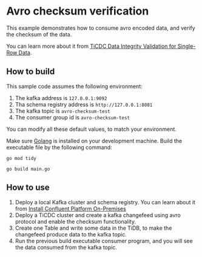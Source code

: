 # Avro checksum verification

This example demonstrates how to consume avro encoded data, and verify the checksum of the data.

You can learn more about it from [TiCDC Data Integrity Validation for Single-Row Data](https://docs.pingcap.com/tidb/dev/ticdc-integrity-check).

## How to build

This sample code assumes the following environment:

1. The kafka address is `127.0.0.1:9092`
2. Tha schema registry address is `http://127.0.0.1:8081`
3. The kafka topic is `avro-checksum-test`
4. The consumer group id is `avro-checksum-test`

You can modify all these default values, to match your environment. 

Make sure [Golang](https://go.dev/) is installed on your development machine. Build the executable file by the following command:

```shell
go mod tidy

go build main.go
```

## How to use

1. Deploy a local Kafka cluster and schema registry. You can learn about it from [Install Confluent Platform On-Premises](https://docs.confluent.io/platform/current/installation/overview.html#installation)
2. Deploy a TiCDC cluster and create a kafka changefeed using avro protocol and enable the checksum functionality. 
3. Create one Table and write some data in the TiDB, to make the changefeed produce data to the kafka topic.
4. Run the previous build executable consumer program, and you will see the data consumed from the kafka topic.

